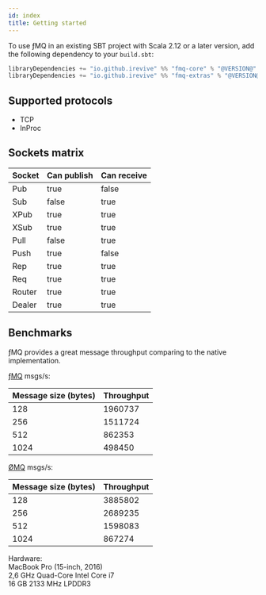 ```yaml
---
id: index
title: Getting started
---
```


To use ƒMQ in an existing SBT project with Scala 2.12 or a later version, add the following dependency to your `build.sbt`:
 
```scala
libraryDependencies += "io.github.irevive" %% "fmq-core" % "@VERSION@"
libraryDependencies += "io.github.irevive" %% "fmq-extras" % "@VERSION@"
```

## Supported protocols

* TCP
* InProc

## Sockets matrix

| Socket | Can publish | Can receive |
|--------|-------------|-------------|
| Pub    | true        | false       |
| Sub    | false       | true        |
| XPub   | true        | true        |
| XSub   | true        | true        |
| Pull   | false       | true        |
| Push   | true        | false       |
| Rep    | true        | true        |
| Req    | true        | true        |
| Router | true        | true        |
| Dealer | true        | true        |

## Benchmarks

ƒMQ provides a great message throughput comparing to the native implementation.

[ƒMQ](https://github.com/iRevive/fmq/blob/master/bench/src/main/scala/io/fmq/SocketBenchmark.scala) msgs/s:

| Message size (bytes) | Throughput |
|----------------------|------------|
| 128                  | 1960737    |
| 256                  | 1511724    |
| 512                  | 862353     |
| 1024                 | 498450     |

[ØMQ](http://wiki.zeromq.org/results:ib-tests-v206) msgs/s: 

| Message size (bytes) | Throughput |
|----------------------|------------|
| 128                  | 3885802    |
| 256                  | 2689235    |
| 512                  | 1598083    |
| 1024                 | 867274     |

Hardware:  
MacBook Pro (15-inch, 2016)  
2,6 GHz Quad-Core Intel Core i7  
16 GB 2133 MHz LPDDR3  